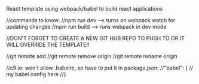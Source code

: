 React template using webpack/babel to build react applications 



//commands to know:
//npm run dev --> turns on webpack watch for updating changes
//npm run build --> runs webpack in dev mode

//DON'T FORGET TO CREATE A NEW GIT HUB REPO TO PUSH TO OR IT WILL OVERRIDE THE TEMPLATE!!

//git remote add <name> <new github url>
//git remote remove origin
//git remote rename <name> origin

//c9.io: won't allow .babelrc, so have to put it in package.json: 
  //"babel": {
    // my babel config here
  //}
